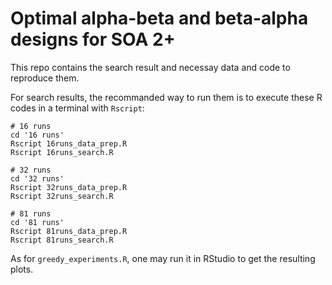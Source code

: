 # Optimal alpha-beta and beta-alpha designs for SOA 2+

This repo contains the search result and necessay data and code to reproduce them.

For search results, the recommanded way to run them is to execute these R codes in a terminal with `Rscript`:

```
# 16 runs
cd '16 runs'
Rscript 16runs_data_prep.R
Rscript 16runs_search.R

# 32 runs
cd '32 runs'
Rscript 32runs_data_prep.R
Rscript 32runs_search.R

# 81 runs
cd '81 runs'
Rscript 81runs_data_prep.R
Rscript 81runs_search.R
```

As for `greedy_experiments.R`, one may run it in RStudio to get the resulting plots.
